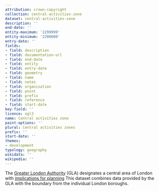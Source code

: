```yaml
---
attribution: crown-copyright
collection: central-activities-zone
dataset: central-activities-zone
description: ''
end-date: ''
entity-maximum: '2299999'
entity-minimum: '2200000'
entry-date: ''
fields:
- field: description
- field: documentation-url
- field: end-date
- field: entity
- field: entry-date
- field: geometry
- field: name
- field: notes
- field: organisation
- field: point
- field: prefix
- field: reference
- field: start-date
key-field: ''
licence: ogl3
name: Central activities zone
paint-options: ''
plural: Central activities zones
prefix: ''
start-date: ''
themes:
- development
typology: geography
wikidata: ''
wikipedia: ''
---
```


The [Greater London Authority](https://www.london.gov.uk/) (GLA) designates a central area of London with [implications for planning](https://www.london.gov.uk/what-we-do/planning/implementing-london-plan/london-plan-guidance-and-spgs/central-activities-zone)
This dataset combines data provided by the GLA with the boundary from the individual London boroughs.
